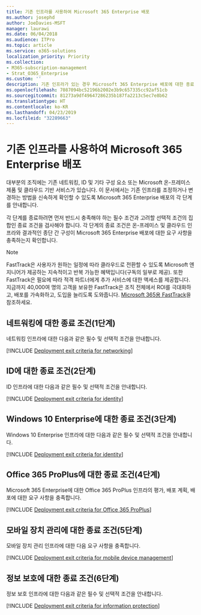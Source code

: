 ```yaml
---
title: 기존 인프라를 사용하여 Microsoft 365 Enterprise 배포
ms.author: josephd
author: JoeDavies-MSFT
manager: laurawi
ms.date: 06/04/2018
ms.audience: ITPro
ms.topic: article
ms.service: o365-solutions
localization_priority: Priority
ms.collection:
- M365-subscription-management
- Strat_O365_Enterprise
ms.custom: ''
description: 기존 인프라가 있는 경우 Microsoft 365 Enterprise 배포에 대한 종료 조건을 안내합니다.
ms.openlocfilehash: 7087094bc52196b2002e3b9c657335cc92af51cb
ms.sourcegitcommit: 81273a9df49647286235b187fa2213c5ec7e8b62
ms.translationtype: HT
ms.contentlocale: ko-KR
ms.lasthandoff: 04/23/2019
ms.locfileid: "32289663"
---
```

# <a name="deployment-of-microsoft-365-enterprise-with-existing-infrastructure"></a>기존 인프라를 사용하여 Microsoft 365 Enterprise 배포

대부분의 조직에는 기존 네트워킹, ID 및 기타 구성 요소 또는 Microsoft 온-프레미스 제품 및 클라우드 기반 서비스가 있습니다. 이 문서에서는 기존 인프라를 조정하거나 변경하는 방법을 신속하게 확인할 수 있도록 Microsoft 365 Enterprise 배포의 각 단계를 안내합니다.

각 단계를 종료하려면 먼저 반드시 충족해야 하는 필수 조건과 고려할 선택적 조건의 집합인 종료 조건을 검사해야 합니다. 각 단계의 종료 조건은 온-프레미스 및 클라우드 인프라와 결과적인 종단 간 구성이 Microsoft 365 Enterprise 배포에 대한 요구 사항을 충족하는지 확인합니다.

> [!Note] 
> FastTrack은 사용자가 원하는 일정에 따라 클라우드로 전환할 수 있도록 Microsoft 엔지니어가 제공하는 지속적이고 반복 가능한 혜택입니다(구독의 일부로 제공). 또한 FastTrack은 필요에 따라 적격 파트너에게 추가 서비스에 대한 액세스를 제공합니다. 지금까지 40,000여 명의 고객을 보유한 FastTrack은 조직 전체에서 ROI를 극대화하고, 배포를 가속화하고, 도입을 늘리도록 도와줍니다. [Microsoft 365용 FastTrack](https://fasttrack.microsoft.com/microsoft365)을 참조하세요.

## <a name="exit-criteria-for-networking-phase-1"></a>네트워킹에 대한 종료 조건(1단계)

네트워킹 인프라에 대한 다음과 같은 필수 및 선택적 조건을 안내합니다.

[!INCLUDE [Deployment exit criteria for networking](./includes/deployment-exit-criteria-networking.md)]

## <a name="exit-criteria-for-identity-phase-2"></a>ID에 대한 종료 조건(2단계)

ID 인프라에 대한 다음과 같은 필수 및 선택적 조건을 안내합니다.

[!INCLUDE [Deployment exit criteria for identity](./includes/deployment-exit-criteria-identity.md)]

## <a name="exit-criteria-for-windows-10-enterprise-phase-3"></a>Windows 10 Enterprise에 대한 종료 조건(3단계)

Windows 10 Enterprise 인프라에 대한 다음과 같은 필수 및 선택적 조건을 안내합니다.

[!INCLUDE [Deployment exit criteria for identity](./includes/deployment-exit-criteria-windows10.md)]

## <a name="exit-criteria-for-office-365-proplus-phase-4"></a>Office 365 ProPlus에 대한 종료 조건(4단계)

Microsoft 365 Enterprise에 대한 Office 365 ProPlus 인프라의 평가, 배포 계획, 배포에 대한 요구 사항을 충족합니다.

[!INCLUDE [Deployment exit criteria for Office 365 ProPlus](./includes/deployment-exit-criteria-office365proplus.md)]

## <a name="exit-criteria-for-mobile-device-management-phase-5"></a>모바일 장치 관리에 대한 종료 조건(5단계)

모바일 장치 관리 인프라에 대한 다음 요구 사항을 충족합니다.

[!INCLUDE [Deployment exit criteria for mobile device management](./includes/deployment-exit-criteria-mobility.md)]

## <a name="exit-criteria-for-information-protection-phase-6"></a>정보 보호에 대한 종료 조건(6단계)

정보 보호 인프라에 대한 다음과 같은 필수 및 선택적 조건을 안내합니다.

[!INCLUDE [Deployment exit criteria for information protection](./includes/deployment-exit-criteria-infoprotect.md)]

